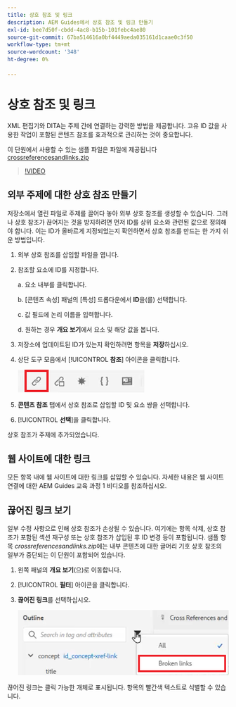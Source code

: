 ```yaml
---
title: 상호 참조 및 링크
description: AEM Guides에서 상호 참조 및 링크 만들기
exl-id: bee7d50f-cbdd-4ac8-b15b-101febc4ae80
source-git-commit: 67ba514616a0bf4449aeda035161d1caae0c3f50
workflow-type: tm+mt
source-wordcount: '348'
ht-degree: 0%

---
```


# 상호 참조 및 링크

XML 편집기와 DITA는 주제 간에 연결하는 강력한 방법을 제공합니다. 고유 ID 값을 사용한 작업이 포함된 콘텐츠 참조를 효과적으로 관리하는 것이 중요합니다.

이 단원에서 사용할 수 있는 샘플 파일은 파일에 제공됩니다
[crossreferencesandlinks.zip](assets/crossreferencesandlinks.zip)

>[!VIDEO](https://video.tv.adobe.com/v/342764?quality=12&learn=on)

## 외부 주제에 대한 상호 참조 만들기

저장소에서 열린 파일로 주제를 끌어다 놓아 외부 상호 참조를 생성할 수 있습니다. 그러나 상호 참조가 끊어지는 것을 방지하려면 먼저 ID를 상위 요소와 관련된 값으로 정의해야 합니다. 이는 ID가 올바르게 지정되었는지 확인하면서 상호 참조를 만드는 한 가지 쉬운 방법입니다.

1. 외부 상호 참조를 삽입할 파일을 엽니다.

1. 참조할 요소에 ID를 지정합니다.

   a. 요소 내부를 클릭합니다.

   b. [콘텐츠 속성] 패널의 [특성] 드롭다운에서 **ID**&#x200B;을(를) 선택합니다.

   c. 값 필드에 논리 이름을 입력합니다.

   d. 원하는 경우 **개요 보기**&#x200B;에서 요소 및 해당 값을 봅니다.

1. 저장소에 업데이트된 ID가 있는지 확인하려면 항목을 **저장**&#x200B;하십시오.

1. 상단 도구 모음에서 [!UICONTROL **참조**] 아이콘을 클릭합니다.

   ![도구 모음](images/lesson-7/references-icon.png)

1. **콘텐츠 참조** 탭에서 상호 참조로 삽입할 ID 및 요소 쌍을 선택합니다.

1. [!UICONTROL **선택**]&#x200B;을 클릭합니다.

상호 참조가 주제에 추가되었습니다.

## 웹 사이트에 대한 링크

모든 항목 내에 웹 사이트에 대한 링크를 삽입할 수 있습니다. 자세한 내용은 웹 사이트 연결에 대한 AEM Guides 교육 과정 1 비디오를 참조하십시오.


## 끊어진 링크 보기

일부 수정 사항으로 인해 상호 참조가 손상될 수 있습니다. 여기에는 항목 삭제, 상호 참조가 포함된 섹션 재구성 또는 상호 참조가 삽입된 후 ID 변경 등이 포함됩니다. 샘플 항목 _crossreferencesandlinks.zip_&#x200B;에는 내부 콘텐츠에 대한 글머리 기호 상호 참조의 일부가 중단되는 이 단원이 포함되어 있습니다.

1. 왼쪽 패널의 **개요 보기**(으)로 이동합니다.

1. [!UICONTROL **필터**] 아이콘을 클릭합니다.

1. **끊어진 링크**&#x200B;를 선택하십시오.

   ![드롭다운 필터링](images/lesson-7/broken-links.png)

끊어진 링크는 클릭 가능한 개체로 표시됩니다. 항목의 빨간색 텍스트로 식별할 수 있습니다.
